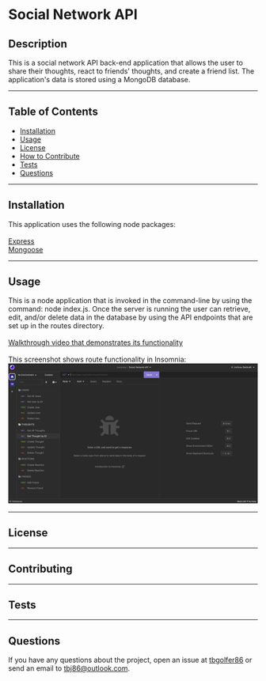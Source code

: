 # Social Network API
  
  ## Description
  This is a social network API back-end application that allows the user to share their thoughts, react to friends' thoughts, and create a friend list. The application's data is stored using a MongoDB database.

---

  ## Table of Contents  

  - [Installation](#installation)
  - [Usage](#usage)
  - [License](#license)
  - [How to Contribute](#contribute)
  - [Tests](#tests)
  - [Questions](#questions)

---

  ## Installation
  This application uses the following node packages:<br><br>
  [Express](https://www.npmjs.com/package/express)<br>
  [Mongoose](https://www.npmjs.com/package/mongoose)

---

  ## Usage
  This is a node application that is invoked in the command-line by using the command: node index.js. Once the server is running the user can retrieve, edit, and/or delete data in the database by using the API endpoints that are set up in the routes directory.<br><br>
  [Walkthrough video that demonstrates its functionality]()<br><br>
  This screenshot shows route functionality in Insomnia:<br>
  ![alt text](./assets/images/Screenshot%202023-04-18%20at%203.56.25%20PM.png)

---

  ## License
  
  
---

  ## Contributing
  

---

  ## Tests 
  

---

  ## Questions
  If you have any questions about the project, open an issue at [tbgolfer86](https://www.github.com/tbgolfer86) or send an email to tbj86@outlook.com.
